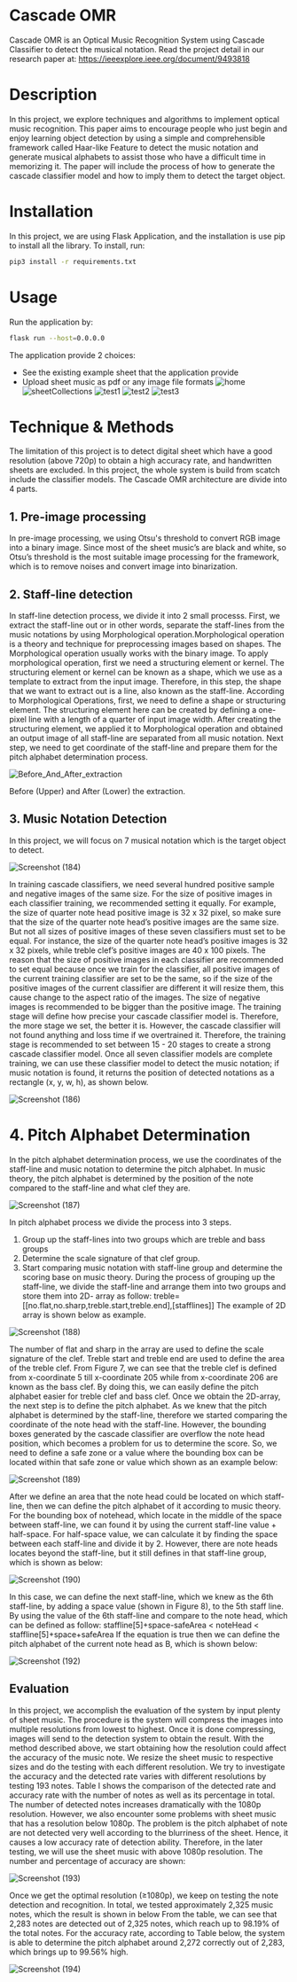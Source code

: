 # Cascade OMR
Cascade OMR is an Optical Music Recognition System using Cascade Classifier to detect the musical notation. 
Read the project detail in our research paper at: https://ieeexplore.ieee.org/document/9493818

# Description
In this project, we explore techniques and algorithms to implement optical music recognition. This paper aims to encourage people who just begin and enjoy learning object detection by using a simple and comprehensible framework called Haar-like Feature to detect the music notation and generate musical alphabets to assist those who have a difficult time in memorizing it. The paper will include the process of how to generate the cascade classifier model and how to imply them to detect the target object.

# Installation
In this project, we are using Flask Application, and the installation is use pip to install all the library.
To install, run:
```bash
pip3 install -r requirements.txt
```

# Usage

Run the application by:

```bash
flask run --host=0.0.0.0
```

The application provide 2 choices:
- See the existing example sheet that the application provide
- Upload sheet music as pdf or any image file formats
![home](https://user-images.githubusercontent.com/49471123/116553204-13246080-a924-11eb-9023-8830d729f386.jpg)
![sheetCollections](https://user-images.githubusercontent.com/49471123/116553213-17507e00-a924-11eb-915e-3de62374154c.jpg)
![test1](https://user-images.githubusercontent.com/49471123/116553218-191a4180-a924-11eb-9ff0-9bcc48bf8714.jpg)
![test2](https://user-images.githubusercontent.com/49471123/116553235-1c153200-a924-11eb-8d63-916bebb639af.jpg)
![test3](https://user-images.githubusercontent.com/49471123/116553248-1f102280-a924-11eb-914b-7e5c8ed6f5bb.jpg)

# Technique & Methods
The limitation of this project is to detect digital sheet which have a good resolution (above 720p) to obtain a high accuracy rate, and handwritten sheets are excluded.
In this project, the whole system is build from scatch include the classifier models. The Cascade OMR architecture are divide into 4 parts.

## 1. Pre-image processing
In pre-image processing, we using Otsu's threshold to convert RGB image into a binary image. Since most of the sheet music’s are black and white, so Otsu’s threshold is the most suitable image processing for the framework, which is to remove noises and convert image into binarization.

## 2. Staff-line detection
In staff-line detection process, we divide it into 2 small processs. First, we extract the staff-line out or in other words, separate the staff-lines from the music notations by using Morphological operation.Morphological operation is a theory and technique for preprocessing images based on shapes. The Morphological operation usually works with the binary image. To apply morphological operation, first we need a structuring element or kernel. The structuring element or kernel can be known as a shape, which we use as a template to extract from the input image. Therefore, in this step, the shape that we want to extract out is a line, also known as the staff-line. According to Morphological Operations, first, we need to define a shape or structuring element. The structuring element here can be created by defining a one-pixel line with a length of a quarter of input image width.
After creating the structuring element, we applied it to Morphological operation and obtained an output image of all staff-line are separated from all music notation. Next step, we need to get coordinate of the staff-line and prepare them for the pitch alphabet determination process.

![Before_And_After_extraction](https://user-images.githubusercontent.com/49471123/116553544-70b8ad00-a924-11eb-96d7-de3665788e37.png)

Before (Upper) and After (Lower) the extraction.

## 3. Music Notation Detection
In this project, we will focus on 7 musical notation which is the target object to detect.

![Screenshot (184)](https://user-images.githubusercontent.com/49471123/116567670-0a3a8b80-a932-11eb-9014-8da0908adf69.png)

In training cascade classifiers, we need several hundred positive sample and negative images of the same size.
For the size of positive images in each classifier training, we recommended setting it equally. For example, the size of quarter note head positive image is 32 x 32 pixel, so make sure that the size of the quarter note head’s positive images are the same size. But not all sizes of positive images of these seven classifiers must set to be equal. For instance, the size of the quarter note head’s positive images is 32 x 32 pixels, while treble clef’s positive images are 40 x 100 pixels. The reason that the size of positive images in each classifier are recommended to set equal because once we train for the classifier, all positive images of the current training classifier are set to be the same, so if the size of the positive images of the current classifier are different it will resize them, this cause change to the aspect ratio of the images. The size of negative images is recommended to be bigger than the positive image. 
The training stage will define how precise your cascade classifier model is. Therefore, the more stage we set, the better it is. However, the cascade classifier will not found anything and loss time if we overtrained it. Therefore, the training stage is recommended to set between 15 - 20 stages to create a strong cascade classifier model.
Once all seven classifier models are complete training, we can use these classifier model to detect the music notation; if music notation is found, it returns the position of detected notations as a rectangle (x, y, w, h), as shown below.

![Screenshot (186)](https://user-images.githubusercontent.com/49471123/116553319-32bb8900-a924-11eb-93b7-7383a05b4a07.png)


# 4. Pitch Alphabet Determination
In the pitch alphabet determination process, we use the coordinates of the staff-line and music notation to determine the pitch alphabet. In music theory, the pitch alphabet is determined by the position of the note compared to the staff-line and what clef they are.

![Screenshot (187)](https://user-images.githubusercontent.com/49471123/116553421-4cf56700-a924-11eb-9f63-6adeb1db1c09.png)



In pitch alphabet process we divide the process into 3 steps.
1.	Group up the staff-lines into two groups which are treble and bass groups
2.	Determine the scale signature of that clef group.
3.	Start comparing music notation with staff-line group and determine the scoring base on music theory.
During the process of grouping up the staff-line, we divide the staff-line and arrange them into two groups and store them into 2D- array as follow:
treble=[[no.flat,no.sharp,treble.start,treble.end],[stafflines]]
The example of 2D array is shown below as example.

![Screenshot (188)](https://user-images.githubusercontent.com/49471123/116553433-5088ee00-a924-11eb-80d2-fb68308c7c87.png)


The number of flat and sharp in the array are used to define the scale signature of the clef. Treble start and treble end are used to define the area of the treble clef. From Figure 7, we can see that the treble clef is defined from x-coordinate 5 till x-coordinate 205 while from x-coordinate  206 are known as the bass clef. By doing this, we can easily define the pitch alphabet easier for treble clef and bass clef.
Once we obtain the 2D-array, the next step is to define the pitch alphabet. As we knew that the pitch alphabet is determined by the staff-line, therefore we started comparing the coordinate of the note head with the staff-line. However, the bounding boxes generated by the cascade classifier are overflow the note head position, which becomes a problem for us to determine the score. So, we need to define a safe zone or a value where the bounding box can be located within that safe zone or value which shown as an example below: 

![Screenshot (189)](https://user-images.githubusercontent.com/49471123/116553452-541c7500-a924-11eb-9e8c-dc1a445f6290.png)


After we define an area that the note head could be located on which staff-line, then we can define the pitch alphabet of it according to music theory. For the bounding box of notehead, which locate in the middle of the space between staff-line, we can found it by using the current staff-line value + half-space. For half-space value, we can calculate it by finding the space between each staff-line and divide it by 2. However, there are note heads locates beyond the staff-line, but it still defines in that staff-line group, which is shown as below:

![Screenshot (190)](https://user-images.githubusercontent.com/49471123/116553464-57affc00-a924-11eb-8a55-3cf24ba826f5.png)


In this case, we can define the next staff-line, which we knew as the 6th staff-line, by adding a space value (shown in Figure 8), to the 5th staff line. By using the value of the 6th staff-line and compare to the note head, which can be defined as follow:
staffline[5]+space-safeArea < noteHead < staffline[5]+space+safeArea
If the equation is true then we can define the pitch alphabet of the current note head as B, which is shown below:

![Screenshot (192)](https://user-images.githubusercontent.com/49471123/116553472-5aaaec80-a924-11eb-86ce-a6e3962bcb95.png)


## Evaluation

In this project, we accomplish the evaluation of the system by input plenty of sheet music. The procedure is the system will compress the images into multiple resolutions from lowest to highest. Once it is done compressing, images will send to the detection system to obtain the result.
With the method described above, we start obtaining how the resolution could affect the accuracy of the music note. We resize the sheet music to respective sizes and do the testing with each different resolution. We try to investigate the accuracy and the detected rate varies with different resolutions by testing 193 notes. Table I shows the comparison of the detected rate and accuracy rate with the number of notes as well as its percentage in total. The number of detected notes increases dramatically with the 1080p resolution.
However, we also encounter some problems with sheet music that has a resolution below 1080p. The problem is the pitch alphabet of note are not detected very well according to the blurriness of the sheet. Hence, it causes a low accuracy rate of detection ability. Therefore, in the later testing, we will use the sheet music with above 1080p resolution. The number and percentage of accuracy are shown:

![Screenshot (193)](https://user-images.githubusercontent.com/49471123/116553484-5da5dd00-a924-11eb-95d9-7f1cf79cf1f4.png)


Once we get the optimal resolution (≥1080p), we keep on testing the note detection and recognition.  In total, we tested approximately 2,325 music notes, which the result is shown in below From the table, we can see that 2,283 notes are detected out of 2,325 notes, which reach up to 98.19% of the total notes. For the accuracy rate, according to Table below, the system is able to determine the pitch alphabet around 2,272 correctly out of 2,283, which brings up to 99.56% high. 

![Screenshot (194)](https://user-images.githubusercontent.com/49471123/116553498-61d1fa80-a924-11eb-8ea8-a0c27cebdf78.png)

